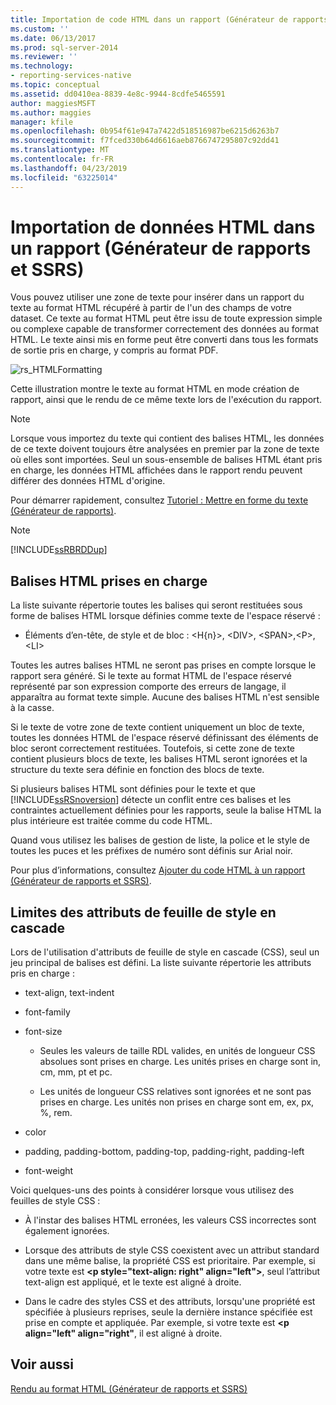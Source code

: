 ```yaml
---
title: Importation de code HTML dans un rapport (Générateur de rapports et SSRS) | Microsoft Docs
ms.custom: ''
ms.date: 06/13/2017
ms.prod: sql-server-2014
ms.reviewer: ''
ms.technology:
- reporting-services-native
ms.topic: conceptual
ms.assetid: dd0410ea-8839-4e8c-9944-8cdfe5465591
author: maggiesMSFT
ms.author: maggies
manager: kfile
ms.openlocfilehash: 0b954f61e947a7422d518516987be6215d6263b7
ms.sourcegitcommit: f7fced330b64d6616aeb8766747295807c92dd41
ms.translationtype: MT
ms.contentlocale: fr-FR
ms.lasthandoff: 04/23/2019
ms.locfileid: "63225014"
---
```

# <a name="importing-html-into-a-report-report-builder-and-ssrs"></a>Importation de données HTML dans un rapport (Générateur de rapports et SSRS)
  Vous pouvez utiliser une zone de texte pour insérer dans un rapport du texte au format HTML récupéré à partir de l'un des champs de votre dataset. Ce texte au format HTML peut être issu de toute expression simple ou complexe capable de transformer correctement des données au format HTML. Le texte ainsi mis en forme peut être converti dans tous les formats de sortie pris en charge, y compris au format PDF.  
  
 ![rs_HTMLFormatting](../media/rs-htmlformatting.gif "rs_HTMLFormatting")  
  
 Cette illustration montre le texte au format HTML en mode création de rapport, ainsi que le rendu de ce même texte lors de l'exécution du rapport.  
  
> [!NOTE]  
>  Lorsque vous importez du texte qui contient des balises HTML, les données de ce texte doivent toujours être analysées en premier par la zone de texte où elles sont importées. Seul un sous-ensemble de balises HTML étant pris en charge, les données HTML affichées dans le rapport rendu peuvent différer des données HTML d'origine.  
  
 Pour démarrer rapidement, consultez [Tutoriel : Mettre en forme du texte &#40;Générateur de rapports&#41;](../tutorial-format-text-report-builder.md).  
  
> [!NOTE]  
>  [!INCLUDE[ssRBRDDup](../../includes/ssrbrddup-md.md)]  
  
## <a name="supported-html-tags"></a>Balises HTML prises en charge  
 La liste suivante répertorie toutes les balises qui seront restituées sous forme de balises HTML lorsque définies comme texte de l'espace réservé :  
  
-   Éléments d’en-tête, de style et de bloc : \<H{n}>, \<DIV>, \<SPAN>,\<P>, \<LI>  
  
 Toutes les autres balises HTML ne seront pas prises en compte lorsque le rapport sera généré. Si le texte au format HTML de l'espace réservé représenté par son expression comporte des erreurs de langage, il apparaîtra au format texte simple. Aucune des balises HTML n'est sensible à la casse.  
  
 Si le texte de votre zone de texte contient uniquement un bloc de texte, toutes les données HTML de l'espace réservé définissant des éléments de bloc seront correctement restituées. Toutefois, si cette zone de texte contient plusieurs blocs de texte, les balises HTML seront ignorées et la structure du texte sera définie en fonction des blocs de texte.  
  
 Si plusieurs balises HTML sont définies pour le texte et que [!INCLUDE[ssRSnoversion](../../includes/ssrsnoversion-md.md)] détecte un conflit entre ces balises et les contraintes actuellement définies pour les rapports, seule la balise HTML la plus intérieure est traitée comme du code HTML.  
  
 Quand vous utilisez les balises de gestion de liste, la police et le style de toutes les puces et les préfixes de numéro sont définis sur Arial noir.  
  
 Pour plus d’informations, consultez [Ajouter du code HTML à un rapport &#40;Générateur de rapports et SSRS&#41;](add-html-into-a-report-report-builder-and-ssrs.md).  
  
## <a name="limitations-of-cascading-style-sheet-attributes"></a>Limites des attributs de feuille de style en cascade  
 Lors de l'utilisation d'attributs de feuille de style en cascade (CSS), seul un jeu principal de balises est défini. La liste suivante répertorie les attributs pris en charge :  
  
-   text-align, text-indent  
  
-   font-family  
  
-   font-size  
  
    -   Seules les valeurs de taille RDL valides, en unités de longueur CSS absolues sont prises en charge. Les unités prises en charge sont in, cm, mm, pt et pc.  
  
    -   Les unités de longueur CSS relatives sont ignorées et ne sont pas prises en charge. Les unités non prises en charge sont em, ex, px, %, rem.  
  
-   color  
  
-   padding, padding-bottom, padding-top, padding-right, padding-left  
  
-   font-weight  
  
 Voici quelques-uns des points à considérer lorsque vous utilisez des feuilles de style CSS :  
  
-   À l'instar des balises HTML erronées, les valeurs CSS incorrectes sont également ignorées.  
  
-   Lorsque des attributs de style CSS coexistent avec un attribut standard dans une même balise, la propriété CSS est prioritaire. Par exemple, si votre texte est **\<p style="text-align: right" align="left">**, seul l’attribut text-align est appliqué, et le texte est aligné à droite.  
  
-   Dans le cadre des styles CSS et des attributs, lorsqu'une propriété est spécifiée à plusieurs reprises, seule la dernière instance spécifiée est prise en compte et appliquée. Par exemple, si votre texte est **\<p align="left" align="right"**, il est aligné à droite.  
  
## <a name="see-also"></a>Voir aussi  
 [Rendu au format HTML &#40;Générateur de rapports et SSRS&#41;](../report-builder/rendering-to-html-report-builder-and-ssrs.md)  
  
  
